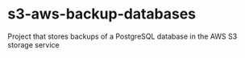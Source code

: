 # s3-aws-backup-databases
Project that stores backups of a PostgreSQL database in the AWS S3 storage service
